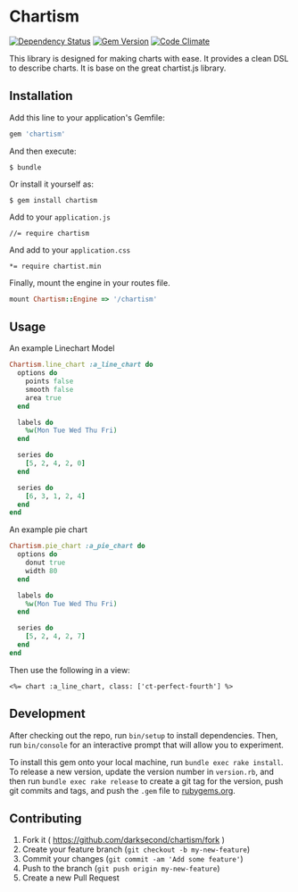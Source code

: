 # Chartism

[![Dependency Status](https://gemnasium.com/Darksecond/chartism.svg)](https://gemnasium.com/Darksecond/chartism)
[![Gem Version](https://badge.fury.io/rb/chartism.svg)](http://badge.fury.io/rb/chartism)
[![Code Climate](https://codeclimate.com/github/Darksecond/chartism/badges/gpa.svg)](https://codeclimate.com/github/Darksecond/chartism)

This library is designed for making charts with ease. It provides a clean DSL to describe charts.
It is base on the great chartist.js library.

## Installation

Add this line to your application's Gemfile:

```ruby
gem 'chartism'
```

And then execute:

    $ bundle

Or install it yourself as:

    $ gem install chartism

Add to your `application.js`

```
//= require chartism
```

And add to your `application.css`

```
*= require chartist.min
```

Finally, mount the engine in your routes file.

```ruby
mount Chartism::Engine => '/chartism'
```

## Usage

An example Linechart Model

```ruby
Chartism.line_chart :a_line_chart do
  options do
    points false
    smooth false
    area true
  end

  labels do
    %w(Mon Tue Wed Thu Fri)
  end

  series do
    [5, 2, 4, 2, 0]
  end

  series do
    [6, 3, 1, 2, 4]
  end
end
```

An example pie chart

```ruby
Chartism.pie_chart :a_pie_chart do
  options do
    donut true
    width 80
  end

  labels do
    %w(Mon Tue Wed Thu Fri)
  end

  series do
    [5, 2, 4, 2, 7]
  end
end
```

Then use the following in a view:

```erb
<%= chart :a_line_chart, class: ['ct-perfect-fourth'] %>
```

## Development

After checking out the repo, run `bin/setup` to install dependencies. Then, run `bin/console` for an interactive prompt that will allow you to experiment.

To install this gem onto your local machine, run `bundle exec rake install`. To release a new version, update the version number in `version.rb`, and then run `bundle exec rake release` to create a git tag for the version, push git commits and tags, and push the `.gem` file to [rubygems.org](https://rubygems.org).

## Contributing

1. Fork it ( https://github.com/darksecond/chartism/fork )
2. Create your feature branch (`git checkout -b my-new-feature`)
3. Commit your changes (`git commit -am 'Add some feature'`)
4. Push to the branch (`git push origin my-new-feature`)
5. Create a new Pull Request
